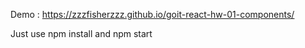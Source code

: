 Demo : https://zzzfisherzzz.github.io/goit-react-hw-01-components/

Just use npm install and npm start 
